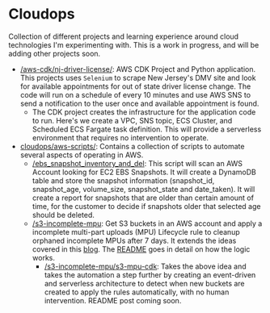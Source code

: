 # Cloudops


Collection of different projects and learning experience around cloud technologies I'm experimenting with. This is a work in progress, and will be adding other projects soon.


* [/aws-cdk/nj-driver-license/](https://github.com/jmroche/cloudops/tree/main/aws-cdk/nj-driver-license): AWS CDK Project and Python application. This projects uses ```Selenium``` to scrape New Jersey's DMV site and look for available appointments for out of state driver license change. The code will run on a schedule of every 10 minutes and use AWS SNS to send a notification to the user once and available appointment is found. 
    * The CDK project creates the infrastructure for the application code to run. Here's we create a VPC, SNS topic, ECS Cluster, and Scheduled ECS Fargate task definition. This will provide a serverless environment that requires no intervention to operate.
* [cloudops/aws-scripts/](https://github.com/jmroche/cloudops/tree/main/aws-scripts): Contains a collection of scripts to automate several aspects of operating in AWS.
    * [/ebs_snapshot_inventory_and_del](https://github.com/jmroche/cloudops/tree/main/aws-scripts/ebs_snapshot_inventory_and_del): This script will scan an AWS Account looking for EC2 EBS Snapshots. It will create a DynamoDB table and store the snapshot information (snapshot_id, snapshot_age, volume_size, snapshot_state and date_taken). It will create a report for snapshots that are older than certain amount of time, for the customer to decide if snapshots older that selected age should be deleted.
    * [/s3-incomplete-mpu](https://github.com/jmroche/cloudops/tree/main/aws-scripts/s3-incomplete-mpu): Get S3 buckets in an AWS account and apply a incomplete multi-part uploads (MPU) Lifecycle rule to cleanup orphaned incomplete MPUs after 7 days. It extends the ideas covered in this [blog](https://aws.amazon.com/blogs/aws-cloud-financial-management/discovering-and-deleting-incomplete-multipart-uploads-to-lower-amazon-s3-costs/). The  [README](https://github.com/jmroche/cloudops/blob/main/aws-scripts/s3-incomplete-mpu/README.md) goes in detail on how the logic works.
        * [/s3-incomplete-mpu/s3-mpu-cdk](https://github.com/jmroche/cloudops/tree/main/aws-scripts/s3-incomplete-mpu/s3-mpu-cdk): Takes the above idea and takes the automation a step further by creating an event-driven and serverless architecture to detect when new buckets are created to apply the rules automatically, with no human intervention. README post coming soon.

